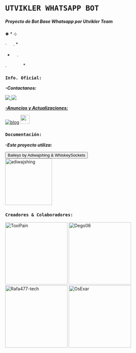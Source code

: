 # `UTVIKLER WHATSAPP BOT` 
##### **Proyecto de Bot Base Whatsapp por Utvikler Team**
✺ *         ⊹    

· 　 . *       

*   　.

. 　　 　 *

### `Info. Oficial:`
***-Contactanos:***

<a href="http://wa.me/50557418454" target="blank"><img src="https://img.shields.io/badge/ToxiPain-25D366?style=for-the-badge&logo=whatsapp&logoColor=white" />
<a href="http://wa.me/50585424403" target="blank"><img src="https://img.shields.io/badge/Démogo-25D366?style=for-the-badge&logo=whatsapp&logoColor=white" />

***-Anuncios y Actualizaciones:***

[![blog](https://img.shields.io/badge/Canal-actulizaciones-25D366?style=for-the-badge&logo=whatsapp&logoColor=white 
)](https://whatsapp.com/channel/0029VaeaBGb2UPB80GbJ420a)  <a href="https://whatsapp.com/channel/0029VaeaBGb2UPB80GbJ420a"> <img src="https://upload.wikimedia.org/wikipedia/commons/thumb/1/19/WhatsApp_logo-color-vertical.svg/1200px-WhatsApp_logo-color-vertical.svg.png" height="29px">
</a>

### `Documentación:` 
***-Este proyecto utiliza:***
<div><button id="boton" type="button">Baileys by Adiwajshing & WhiskeySockets</button></div>
<a href="https://github.com/WhiskeySockets/Baileys"><img src="https://github.com/WhiskeySockets.png" width="150" height="150" alt="adiwajshing"/></a>

### `Creadores & Colaboradores:`
<a href="https://github.com/ToxiPain"><img src="https://github.com/ToxiPain.png" width="200" height="200" alt="ToxiPain"/></a>
<a href="https://github.com/Dego06"><img src="https://github.com/Dego06.png" width="200" height="200" alt="Dego06"/></a>
<a href="https://github.com/Rafa477-tech"><img src="https://github.com/Rafa477-tech.png" width="200" height="200" alt="Rafa477-tech"/></a>
<a href="https://github.com/OsExar"><img src="https://github.com/OsExar.png" width="200" height="200" alt="OsExar"/></a>
